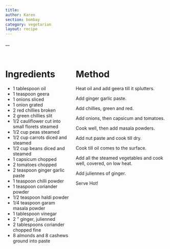```yaml
---
title:
author: Karen
section: bombay
category: vegetarian
layout: recipe
---
```

__

<br>
<div class='columns'> <div class='column is-one-third p-3' markdown='1'>

# Ingredients

* 1 tablespoon oil
* 1 teaspoon geera
* 1 onions sliced
* 1 onion grated
* 2 red chillies broken
* 2 green chillies slit
* 1/2 cauliflower cut into small florets steamed
* 1/2 cup peas steamed
* 1/2 cup carrots diced and steamed
* 1/2 cup beans diced and steamed
* 1 capsicum chopped
* 2 tomatoes chopped
* 2 teaspoon ginger garlic paste
* 1 teaspoon chilli powder
* 1 teaspoon coriander powder
* 1/2 teaspoon haldi powder
* 1/4 teaspoon garam masala powder
* 1 tablespoon vinegar
* 2 ” ginger, julienned
* 2 tablespoons coriander chopped fine
* 8 almonds and 8 cashews ground into paste




</div> <div class='column is-two-thirds p-3' markdown='1'>

# Method

Heat oil and add geera till it splutters.

Add ginger garlic paste.

Add chillies, green and red.

Add onions, then capsicum and tomatoes.

Cook well, then add masala powders.

Add nut paste and cook till dry.

Cook till oil comes to the surface.

Add all the steamed vegetables and cook well, covered, on low heat.

Add juliennes of ginger.

Serve Hot!



</div> </div>